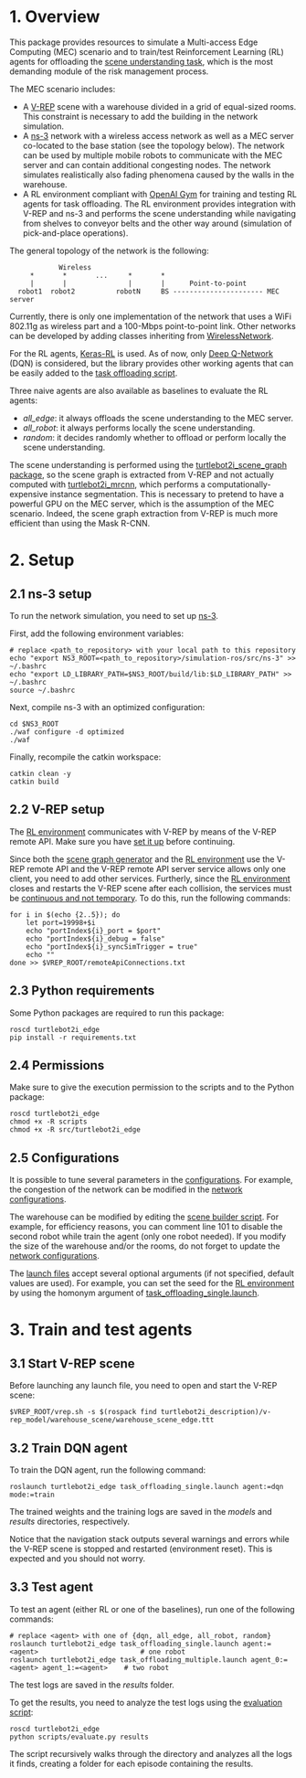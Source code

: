 # 1. Overview

This package provides resources to simulate a Multi-access Edge Computing (MEC) scenario and to train/test Reinforcement Learning (RL) agents for offloading the [scene understanding task](../turtlebot2i_mrcnn), which is the most demanding module of the risk management process.

The MEC scenario includes:
- A [V-REP](https://www.coppeliarobotics.com/) scene with a warehouse divided in a grid of equal-sized rooms. This constraint is necessary to add the building in the network simulation.
- A [ns-3](https://www.nsnam.org/) network with a wireless access network as well as a MEC server co-located to the base station (see the topology below). The network can be used by multiple mobile robots to communicate with the MEC server and can contain additional congesting nodes. The network simulates realistically also fading phenomena caused by the walls in the warehouse.
- A RL environment compliant with [OpenAI Gym](https://gym.openai.com/) for training and testing RL agents for task offloading. The RL environment provides integration with V-REP and ns-3 and performs the scene understanding while navigating from shelves to conveyor belts and the other way around (simulation of pick-and-place operations).

The general topology of the network is the following:
```
            Wireless
     *       *       ...     *       *
     |       |               |       |      Point-to-point
  robot1  robot2          robotN     BS ---------------------- MEC server
```

Currently, there is only one implementation of the network that uses a WiFi 802.11g as wireless part and a 100-Mbps point-to-point link. Other networks can be developed by adding classes inheriting from [WirelessNetwork](include/turtlebot2i_edge/wireless.h).

For the RL agents, [Keras-RL](https://keras-rl.readthedocs.io/en/latest/) is used. As of now, only [Deep Q-Network](https://keras-rl.readthedocs.io/en/latest/agents/dqn/) (DQN) is considered, but the library provides other working agents that can be easily added to the  [task offloading script](scripts/task_offloading.py).

Three naive agents are also available as baselines to evaluate the RL agents:
- *all_edge*: it always offloads the scene understanding to the MEC server.
- *all_robot*: it always performs locally the scene understanding. 
- *random*: it decides randomly whether to offload or perform locally the scene understanding.

The scene understanding is performed using the [turtlebot2i_scene_graph package](../turtlebot2i_scene_graph), so the scene graph is extracted from V-REP and not actually computed with [turtlebot2i_mrcnn](../turtlebot2i_mrcnn), which performs a computationally-expensive instance segmentation. This is necessary to pretend to have a powerful GPU on the MEC server, which is the assumption of the MEC scenario. Indeed, the scene graph extraction from V-REP is much more efficient than using the Mask R-CNN.  

# 2. Setup

## 2.1 ns-3 setup

To run the network simulation, you need to set up [ns-3](../../ns-3).

First, add the following environment variables:
```
# replace <path_to_repository> with your local path to this repository
echo "export NS3_ROOT=<path_to_repository>/simulation-ros/src/ns-3" >> ~/.bashrc
echo "export LD_LIBRARY_PATH=$NS3_ROOT/build/lib:$LD_LIBRARY_PATH" >> ~/.bashrc
source ~/.bashrc
```

Next, compile ns-3 with an optimized configuration:
```
cd $NS3_ROOT
./waf configure -d optimized
./waf
```

Finally, recompile the catkin workspace:
```
catkin clean -y
catkin build
```

## 2.2 V-REP setup

The [RL environment](src/turtlebot2i_edge/_task_offloading_env.py) communicates with V-REP by means of the V-REP remote API. Make sure you have [set it up](../../../doc/README.md#54-using-python-vrep-remote-api-optional) before continuing.

Since both the [scene graph generator](../turtlebot2i_scene_graph/src/turtlebot2i_scene_graph/_scene_graph_generator.py) and the [RL environment](src/turtlebot2i_edge/_task_offloading_env.py) use the V-REP remote API and the V-REP remote API server service allows only one client, you need to add other services. Furtherly, since the [RL environment](src/turtlebot2i_edge/_task_offloading_env.py) closes and restarts the V-REP scene after each collision, the services must be [continuous and not temporary](https://www.coppeliarobotics.com/helpFiles/en/remoteApiServerSide.htm). To do this, run the following commands:
```
for i in $(echo {2..5}); do
    let port=19998+$i
    echo "portIndex${i}_port = $port"
    echo "portIndex${i}_debug = false"
    echo "portIndex${i}_syncSimTrigger = true"
    echo ""
done >> $VREP_ROOT/remoteApiConnections.txt
```

## 2.3 Python requirements

Some Python packages are required to run this package:
```
roscd turtlebot2i_edge
pip install -r requirements.txt
```

## 2.4 Permissions

Make sure to give the execution permission to the scripts and to the Python package:
```
roscd turtlebot2i_edge
chmod +x -R scripts
chmod +x -R src/turtlebot2i_edge
```

## 2.5 Configurations

It is possible to tune several parameters in the [configurations](config). For example, the congestion of the network can be modified in the [network configurations](config/network.yaml).

The warehouse can be modified by editing the [scene builder script](../turtlebot2i_description/v-rep_model/warehouse_scene/vrep_scripts/scene_builder_edge.lua). For example, for efficiency reasons, you can comment line 101 to disable the second robot while train the agent (only one robot needed). If you modify the size of the warehouse and/or the rooms, do not forget to update the [network configurations](config/network.yaml). 

The [launch files](launch) accept several optional arguments (if not specified, default values are used). For example, you can set the seed for the [RL environment](src/turtlebot2i_edge/_task_offloading_env.py) by using the homonym argument of [task_offloading_single.launch](launch/task_offloading_single.launch). 
# 3. Train and test agents

## 3.1 Start V-REP scene

Before launching any launch file, you need to open and start the V-REP scene:
```
$VREP_ROOT/vrep.sh -s $(rospack find turtlebot2i_description)/v-rep_model/warehouse_scene/warehouse_scene_edge.ttt
```
## 3.2 Train DQN agent

To train the DQN agent, run the following command:
```
roslaunch turtlebot2i_edge task_offloading_single.launch agent:=dqn mode:=train
```
The trained weights and the training logs are saved in the *models* and *results* directories, respectively.

Notice that the navigation stack outputs several warnings and errors while the V-REP scene is stopped and restarted (environment reset). This is expected and you should not worry.

## 3.3 Test agent

To test an agent (either RL or one of the baselines), run one of the following commands:
```
# replace <agent> with one of {dqn, all_edge, all_robot, random}
roslaunch turtlebot2i_edge task_offloading_single.launch agent:=<agent>                         # one robot
roslaunch turtlebot2i_edge task_offloading_multiple.launch agent_0:=<agent> agent_1:=<agent>    # two robot
```
The test logs are saved in the *results* folder.

To get the results, you need to analyze the test logs using the [evaluation script](scripts/evaluation.py):
```
roscd turtlebot2i_edge
python scripts/evaluate.py results
```
The script recursively walks through the directory and analyzes all the logs it finds, creating a folder for each episode containing the results.